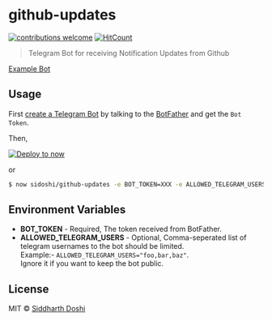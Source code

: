 # github-updates

[![contributions welcome](https://img.shields.io/badge/contributions-welcome-brightgreen.svg?style=flat)](https://github.com/sidoshi/github-updates/issues) [![HitCount](http://hits.dwyl.io/sidoshi/github-updates.svg)](http://hits.dwyl.io/sidoshi/github-updates)

> Telegram Bot for receiving Notification Updates from Github

[Example Bot](https://t.me/GithubUpdatesBot)

## Usage

First [create a Telegram Bot](https://core.telegram.org/bots#creating-a-new-bot) by talking to the [BotFather](https://t.me/BotFather) and get the `Bot Token`.

Then,

[![Deploy to now](https://deploy.now.sh/static/button.svg)](https://deploy.now.sh/?repo=https://github.com/sidoshi/github-updates&env=ALLOWED_TELEGRAM_USERS&env=BOT_TOKEN)

or

```bash
$ now sidoshi/github-updates -e BOT_TOKEN=XXX -e ALLOWED_TELEGRAM_USERS=XXX
```

## Environment Variables

* **BOT_TOKEN** - Required, The token received from BotFather.
* **ALLOWED_TELEGRAM_USERS** - Optional, Comma-seperated list of telegram usernames to the bot should be limited. <br />Example:- `ALLOWED_TELEGRAM_USERS="foo,bar,baz"`.<br /> Ignore it if you want to keep the bot public.

## License

MIT © [Siddharth Doshi](https://sid.sh)
